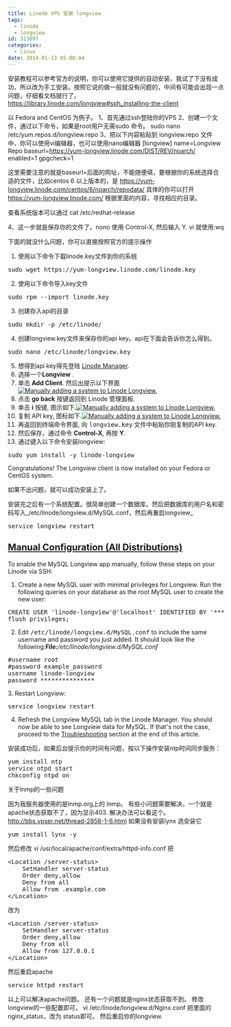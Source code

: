 ```yaml
---
title: Linode VPS 安装 longview
tags:
  - linode
  - longview
id: 313697
categories:
  - Linux
date: 2014-01-13 05:08:04
---
```


安装教程可以参考官方的说明，你可以使用它提供的自动安装，我试了下没有成功，所以改为手工安装。按照它说的做一般就没有问题的，中间有可能会出现一点问题，仔细看文档就行了。
https://library.linode.com/longview#sph_installing-the-client

以 Fedora and CentOS 为例子。
1、首先通过ssh登陆你的VPS
2、创建一个文件，通过以下命令，如果是root用户无需sudo 命令。
sudo nano /etc/yum.repos.d/longview.repo
3、把以下内容粘贴到 longview.repo 文件中，你可以使用vi编辑器，也可以使用nano编辑器
[longview]
name=Longview Repo
baseurl=https://yum-longview.linode.com/DIST/REV/noarch/
enabled=1
gpgcheck=1

这里需要注意的就是baseurl=后面的网址，不能随便填，要根据你的系统选择合适的文件，比如centos 6 以上版本的，是 https://yum-longview.linode.com/centos/6/noarch/repodata/
具体的你可以打开 https://yum-longview.linode.com/ 根据里面的内容，寻找相应的目录。

查看系统版本可以通过 cat /etc/redhat-release

4、这一步就是保存你的文件了。nono 使用 Control-X, 然后输入 Y. vi 就使用:wq

下面的就没什么问题，你可以直接按照官方的提示操作

1.  使用以下命令下载linode.key文件到你的系统
<pre>sudo wget https://yum-longview.linode.com/linode.key</pre>

2.  使用以下命令导入key文件
<pre>sudo rpm --import linode.key</pre>

3.  创建存入api的目录
<pre>sudo mkdir -p /etc/linode/</pre>

4.  创建longview.key文件来保存你的api key。api在下面会告诉你怎么得到。
<pre>sudo nano /etc/linode/longview.key</pre>

5.  想得到api key得先登陆 [Linode Manager](https://manager.linode.com/).
6.  选择一个**Longview** .
7.  单击 **Add Client**. 然后出提示以下界面[![Manually adding a system to Linode Longview.](https://library.linode.com/assets/1383-lv_install.png)](https://library.linode.com/assets/1383-lv_install.png)
8.  点击 **go back** 按键返回到 Linode 管理面板.
9.  单击 **i** 按键, 图示如下.[![Manually adding a system to Linode Longview.](https://library.linode.com/assets/1391-lv_overview_swap_i_crop.png)](https://library.linode.com/assets/1391-lv_overview_swap_i_crop.png)
10.  复制 API key, 图标如下.[![Manually adding a system to Linode Longview.](https://library.linode.com/assets/1379-lv_api_sm.png)](https://library.linode.com/assets/1380-lv_api.png)
11.  再返回到终端命令界面, 向 <tt>longview.key</tt> 文件中粘贴你刚复制的API key.
12.  然后保存，通过命令 **Control-X**, 再按 **Y**.
13.  通过键入以下命令安装longview:
<pre>sudo yum install -y linode-longview</pre>
Congratulations! The Longview client is now installed on your Fedora or CentOS system.

如果不出问题，就可以成功安装上了。

安装完之后有一个系统配置。很简单创建一个数据库。然后把数据库的用户名和密码写入_/etc/linode/longview.d/MySQL.conf，然后再重启longview_
<pre>service longview restart</pre>

## [Manual Configuration (All Distributions)](https://library.linode.com/longview/longview-for-mysql#sph_id7)

To enable the MySQL Longview app manually, follow these steps on your Linode via SSH:

1.  Create a new MySQL user with minimal privileges for Longview. Run the following queries on your database as the root MySQL user to create the new user:
<pre>CREATE USER 'linode-longview'@'localhost' IDENTIFIED BY '***************';
flush privileges;</pre>

2.  Edit <tt>/etc/linode/longview.d/MySQL.conf</tt> to include the same username and password you just added. It should look like the following:**File:**_/etc/linode/longview.d/MySQL.conf_
<div>
<pre>#username root
#password example_password
username linode-longview
password ***************</pre>
</div>
3.  Restart Longview:
<pre>service longview restart</pre>

4.  Refresh the Longview MySQL tab in the Linode Manager.
You should now be able to see Longview data for MySQL. If that's not the case, proceed to the [Troubleshooting](https://library.linode.com/longview/longview-for-mysql#sph_id3) section at the end of this article.

安装成功后，如果后台提示你的时间有问题，按以下操作安装ntp时间同步服务：
<pre class="lang:sh decode:true">yum install ntp
service ntpd start
chkconfig ntpd on</pre>

关于lnmp的一些问题

因为我服务器使用的是lnmp.org上的 lnmp。 有些小问题需要解决，一个就是 apache状态获取不了，因为显示403.
解决办法可以看这个。
http://bbs.vpser.net/thread-2858-1-6.html
如果没有安装lynx 选安装它

<pre class="lang:default decode:true " >yum install lynx -y</pre> 

然后修改 vi /usr/local/apache/conf/extra/httpd-info.conf 把

<pre class="lang:default decode:true " >&lt;Location /server-status&gt;
    SetHandler server-status
    Order deny,allow
    Deny from all
    Allow from .example.com
&lt;/Location&gt;</pre> 
改为

<pre class="lang:default decode:true " >&lt;Location /server-status&gt;
    SetHandler server-status
    Order deny,allow
    Deny from all
    Allow from 127.0.0.1
&lt;/Location&gt;</pre> 
然后重启apache

<pre class="lang:default decode:true " >service httpd restart</pre> 

以上可以解决apache问题。
还有一个问题就是nginx状态获取不到。
修改 longview的一些配置即可， vi /etc/linode/longview.d/Nginx.conf 
把里面的nginx_status，改为 status即可。
然后重启你的longview.